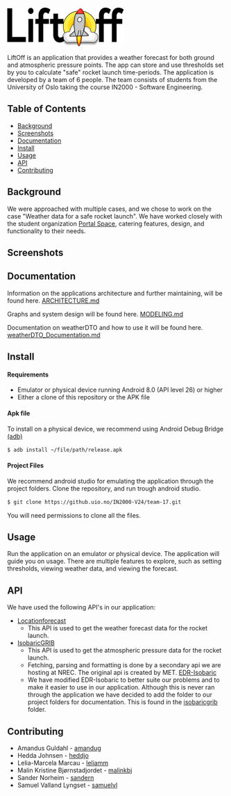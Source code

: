 ![LiftOff Logo](Readme_pictures/logo.png)

LiftOff is an application that provides a weather forecast for both ground and atmospheric pressure points. The app can store and use thresholds set by you to calculate "safe" rocket launch time-periods. The application is developed by a team of 6 people.
The team consists of students from the University of Oslo taking the course IN2000 - Software Engineering.



## Table of Contents
- [Background](#background)
- [Screenshots](#screenshots)
- [Documentation](#documentation)
- [Install](#install)
- [Usage](#usage)
- [API](#api)
- [Contributing](#contributing)

## Background
We were approached with multiple cases, and we chose to work on the case "Weather data for a safe rocket launch". 
We have worked closely with the student organization [Portal Space](https://www.portalspace.no/), catering features, design, and functionality to their needs.
## Screenshots


## Documentation
Information on the applications architecture and further maintaining, will be found here. [ARCHITECTURE.md](ARCHITECTURE.md)

Graphs and system design will be found here. [MODELING.md](MODELING.md)

Documentation on weatherDTO and how to use it will be found here. [weatherDTO_Documentation.md](app/src/main/java/no/uio/ifi/in2000/team_17/data/locationforecast/weatherDTO/weatherDTO_Documentation.md)

## Install
#### Requirements
- Emulator or physical device running Android 8.0 (API level 26) or higher
- Either a clone of this repository or the APK file

#### Apk file
To install on a physical device, we recommend using Android Debug Bridge [(adb)](https://developer.android.com/tools/adb)
```sh
$ adb install ~/file/path/release.apk
```

#### Project Files
We recommend android studio for emulating the application through the project folders.
Clone the repository, and run trough android studio.
```sh
$ git clone https://github.uio.no/IN2000-V24/team-17.git
```
You will need permissions to clone all the files.
## Usage
Run the application on an emulator or physical device. The application will guide you on usage. There are multiple features to explore, such as setting thresholds, viewing weather data, and viewing the forecast.

## API
We have used the following API's in our application:
- [Locationforecast](https://api.met.no/weatherapi/locationforecast/2.0/documentation)
  - This API is used to get the weather forecast data for the rocket launch.
- [IsobaricGRIB](https://api.met.no/weatherapi/isobaricgrib/1.0/documentation)
  - This API is used to get the atmospheric pressure data for the rocket launch.
  - Fetching, parsing and formatting is done by a secondary api we are hosting at NREC. The original api is created by MET. [EDR-Isobaric](https://github.com/metno/edrisobaric)
  - We have modified EDR-Isobaric to better suite our problems and to make it easier to use in our application. Although this is never ran through the application we have decided to add the folder to our project folders for documentation. This is found in the [isobaricgrib](app/src/main/java/no/uio/ifi/in2000/team_17/data/isobaricgrib) folder.

## Contributing
- Amandus Guldahl - [amandug](https://github.uio.no/amandug)
- Hedda Johnsen - [heddjo](https://github.uio.no/heddjo)
- Lelia-Marcela Marcau - [leliamm](https://github.uio.no/leliamm)
- Malin Kristine Bjørnstadjordet - [malinkbj](https://github.uio.no/malinkbj)
- Sander Norheim - [sandern](https://github.uio.no/sandern)
- Samuel Valland Lyngset - [samuelvl](https://github.uio.no/samuelvl)